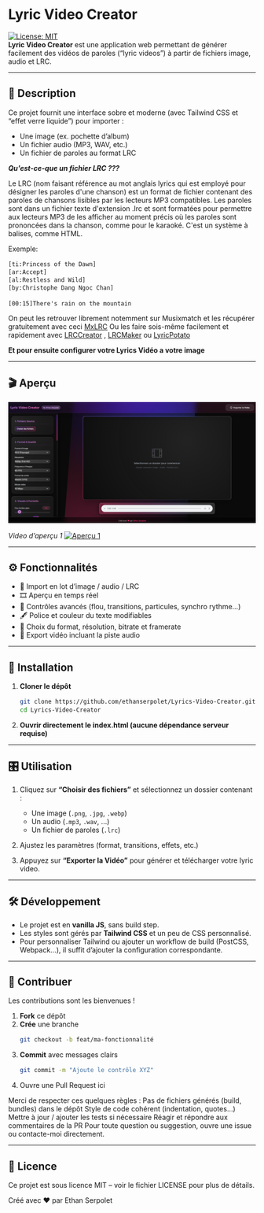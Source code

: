 # Lyric Video Creator

[![License: MIT](https://img.shields.io/badge/License-MIT-blue.svg)](LICENSE)  
**Lyric Video Creator** est une application web permettant de générer facilement des vidéos de paroles (“lyric videos”) à partir de fichiers image, audio et LRC.

---

## 📝 Description

Ce projet fournit une interface sobre et moderne (avec Tailwind CSS et “effet verre liquide”) pour importer :  
- Une image (ex. pochette d’album)  
- Un fichier audio (MP3, WAV, etc.)  
- Un fichier de paroles au format LRC

***Qu'est-ce-que un fichier LRC ???***

Le LRC (nom faisant référence au mot anglais lyrics qui est employé pour désigner les paroles d'une chanson) est un format de fichier contenant des paroles de chansons lisibles par les lecteurs MP3 compatibles. Les paroles sont dans un fichier texte d'extension .lrc et sont formatées pour permettre aux lecteurs MP3 de les afficher au moment précis où les paroles sont prononcées dans la chanson, comme pour le karaoké.
C'est un système à balises, comme HTML.

Exemple:
```
[ti:Princess of the Dawn]
[ar:Accept]
[al:Restless and Wild]
[by:Christophe Dang Ngoc Chan]

[00:15]There's rain on the mountain
```

On peut les retrouver librement notemment sur Musixmatch et les récupérer gratuitement avec ceci [MxLRC](https://github.com/fashni/MxLRC)
Ou les faire sois-même facilement et rapidement avec [LRCCreator](https://www.lrcgenerator.com/) , [LRCMaker](https://lrc-maker.github.io/) ou [LyricPotato](https://lyricpotato.com/)


__Et pour ensuite configurer votre Lyrics Vidéo a votre image__

---

## 🎬 Aperçu

![Capture d'écran de l'application](assets/screenshot.png)

*Video d’aperçu 1*
[![Aperçu 1](https://img.youtube.com/vi/aR_-BlYj1gM/0.jpg)](https://www.youtube.com/watch?v=aR_-BlYj1gM)  


---

## ⚙️ Fonctionnalités

- 📁 Import en lot d’image / audio / LRC  
- 🎞️ Aperçu en temps réel  
- 🌈 Contrôles avancés (flou, transitions, particules, synchro rythme…)  
- 🖋️ Police et couleur du texte modifiables  
- 📐 Choix du format, résolution, bitrate et framerate  
- 🚀 Export vidéo incluant la piste audio  

---

## 🚀 Installation

1. **Cloner le dépôt**  
   ```bash
   git clone https://github.com/ethanserpolet/Lyrics-Video-Creator.git
   cd Lyrics-Video-Creator
   ```
2. **Ouvrir directement le index.html (aucune dépendance serveur requise)**

---

## 🎛️ Utilisation

1. Cliquez sur **“Choisir des fichiers”** et sélectionnez un dossier contenant :  
   - Une image (`.png`, `.jpg`, `.webp`)  
   - Un audio (`.mp3`, `.wav`, …)  
   - Un fichier de paroles (`.lrc`)  

2. Ajustez les paramètres (format, transitions, effets, etc.)  
3. Appuyez sur **“Exporter la Vidéo”** pour générer et télécharger votre lyric video.  

---

## 🛠️ Développement

- Le projet est en **vanilla JS**, sans build step.  
- Les styles sont gérés par **Tailwind CSS** et un peu de CSS personnalisé.  
- Pour personnaliser Tailwind ou ajouter un workflow de build (PostCSS, Webpack…), il suffit d’ajouter la configuration correspondante.  

---

## 🤝 Contribuer

Les contributions sont les bienvenues !  
1. **Fork** ce dépôt  
2. **Crée** une branche  
   ```bash
   git checkout -b feat/ma-fonctionnalité
   ````
3. **Commit** avec messages clairs
   ```bash
   git commit -m "Ajoute le contrôle XYZ"
   ```
4. Ouvre une Pull Request ici


Merci de respecter ces quelques règles :
Pas de fichiers générés (build, bundles) dans le dépôt
Style de code cohérent (indentation, quotes…)
Mettre à jour / ajouter les tests si nécessaire
Réagir et répondre aux commentaires de la PR
Pour toute question ou suggestion, ouvre une issue ou contacte-moi directement.

---

## 📄 Licence
Ce projet est sous licence MIT – voir le fichier LICENSE pour plus de détails.

Créé avec ❤ par Ethan Serpolet
